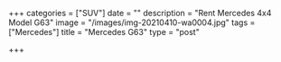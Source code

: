 +++
categories = ["SUV"]
date = ""
description = "Rent Mercedes 4x4 Model G63"
image = "/images/img-20210410-wa0004.jpg"
tags = ["Mercedes"]
title = "Mercedes G63"
type = "post"

+++
